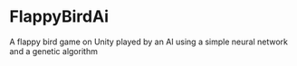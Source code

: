 # FlappyBirdAi
A flappy bird game on Unity played by an AI using a simple neural network and a genetic algorithm
